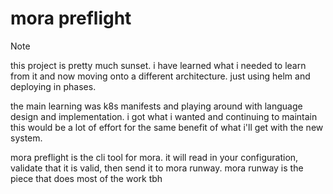 # mora preflight

> [!NOTE]
> this project is pretty much sunset. i have learned what i needed to learn from
> it and now moving onto a different architecture. just using helm and deploying
> in phases.
>
> the main learning was k8s manifests and playing around with language design
> and implementation. i got what i wanted and continuing to maintain this would
> be a lot of effort for the same benefit of what i'll get with the new system.

mora preflight is the cli tool for mora. it will read in your configuration,
validate that it is valid, then send it to mora runway. mora runway is the piece
that does most of the work tbh
